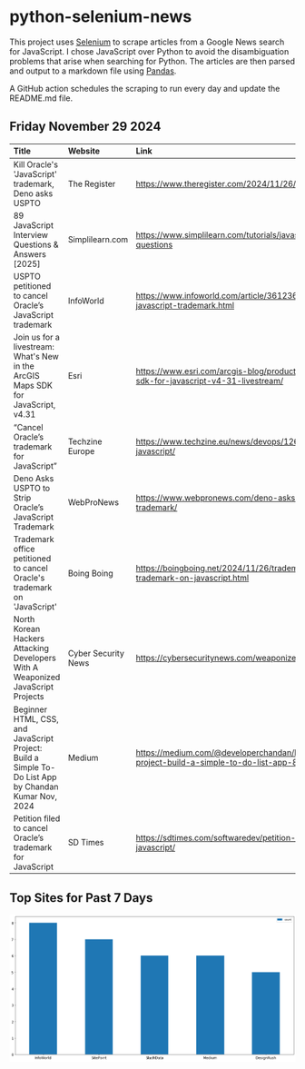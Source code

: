 # python-selenium-news

This project uses [Selenium](https://www.seleniumhq.org/) to scrape articles from a Google News search for JavaScript.
I chose JavaScript over Python to avoid the disambiguation problems that arise when searching for Python.
The articles are then parsed and output to a markdown file using [Pandas](https://pandas.pydata.org/).

A GitHub action schedules the scraping to run every day and update the README.md file.

## Friday November 29 2024


| Title                                                                                                  | Website             | Link                                                                                                                     |
|:-------------------------------------------------------------------------------------------------------|:--------------------|:-------------------------------------------------------------------------------------------------------------------------|
| Kill Oracle's 'JavaScript' trademark, Deno asks USPTO                                                  | The Register        | https://www.theregister.com/2024/11/26/cancel_oracles_javascript_trademark_deno/                                         |
| 89 JavaScript Interview Questions & Answers [2025]                                                     | Simplilearn.com     | https://www.simplilearn.com/tutorials/javascript-tutorial/javascript-interview-questions                                 |
| USPTO petitioned to cancel Oracle’s JavaScript trademark                                               | InfoWorld           | https://www.infoworld.com/article/3612364/uspto-petitioned-to-cancel-oracles-javascript-trademark.html                   |
| Join us for a livestream: What's New in the ArcGIS Maps SDK for JavaScript, v4.31                      | Esri                | https://www.esri.com/arcgis-blog/products/js-api-arcgis/developers/arcgis-maps-sdk-for-javascript-v4-31-livestream/      |
| “Cancel Oracle’s trademark for JavaScript”                                                             | Techzine Europe     | https://www.techzine.eu/news/devops/126624/cancel-oracles-trademark-for-javascript/                                      |
| Deno Asks USPTO to Strip Oracle’s JavaScript Trademark                                                 | WebProNews          | https://www.webpronews.com/deno-asks-uspto-to-strip-oracles-javascript-trademark/                                        |
| Trademark office petitioned to cancel Oracle's trademark on 'JavaScript'                               | Boing Boing         | https://boingboing.net/2024/11/26/trademark-office-petitioned-to-cancel-oracles-trademark-on-javascript.html             |
| North Korean Hackers Attacking Developers With A Weaponized JavaScript Projects                        | Cyber Security News | https://cybersecuritynews.com/weaponized-javascript-projects/                                                            |
| Beginner HTML, CSS, and JavaScript Project: Build a Simple To-Do List App  by Chandan Kumar  Nov, 2024 | Medium              | https://medium.com/@developerchandan/beginner-html-css-and-javascript-project-build-a-simple-to-do-list-app-80129837f66e |
| Petition filed to cancel Oracle’s trademark for JavaScript                                             | SD Times            | https://sdtimes.com/softwaredev/petition-filed-to-cancel-oracles-trademark-for-javascript/                               |
## Top Sites for Past 7 Days

![Graph of Top Sites](https://raw.githubusercontent.com/dan-mba/python-selenium-news/main/last-week.png)
